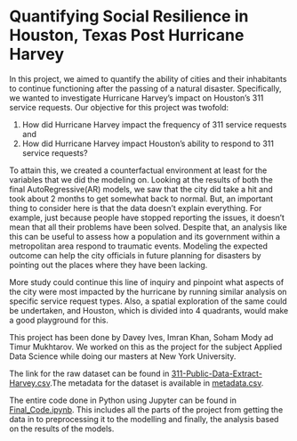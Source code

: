# Quantifying Social Resilience in Houston, Texas Post Hurricane Harvey

In this project, we aimed to quantify the ability of cities and their inhabitants to continue functioning after the passing of a natural disaster. Specifically, we wanted to investigate Hurricane Harvey’s impact on Houston’s 311 service requests. Our objective for this project was twofold: 
1. How did Hurricane Harvey impact the frequency of 311 service requests and 
2. How did Hurricane Harvey impact Houston’s ability to respond to 311 service requests?

To attain this, we created a counterfactual environment at least for the variables that we did the modeling on. Looking at the results of both the final AutoRegressive(AR) models, we saw that the city did take a hit and took about 2 months to get somewhat back to normal. But, an important thing to consider here is that the data doesn’t explain everything. For example, just because people have stopped reporting the issues, it doesn’t mean that all their problems have been solved. Despite that, an analysis like this can be useful to assess how a population and its government within a metropolitan area respond to traumatic events. Modeling the expected outcome can help the city officials in future planning for disasters by pointing out the places where they have been lacking.

More study could continue this line of inquiry and pinpoint what aspects of the city were most impacted by the hurricane by running similar analysis on specific service request types. Also, a spatial exploration of the same could be undertaken, and Houston, which is divided into 4 quadrants, would make a good playground for this.

This project has been done by Davey Ives, Imran Khan, Soham Mody ad Timur Mukhtarov. We worked on this as the project for the subject Applied Data Science while doing our masters at New York University.

The link for the raw dataset can be found in [311-Public-Data-Extract-Harvey.csv](https://github.com/SohamMody/Quantifying-Social-Resilience-in-Houston-Post-Harvey/blob/master/311-Public-Data-Extract-Harvey.csv).The metadata for the dataset is available in [metadata.csv](https://github.com/SohamMody/Quantifying-Social-Resilience-in-Houston-Post-Harvey/blob/master/metadata.csv).

The entire code done in Python using Jupyter can be found in [Final_Code.ipynb](https://github.com/SohamMody/Quantifying-Social-Resilience-in-Houston-Post-Harvey/blob/master/Final_Code.ipynb). This includes all the parts of the project from getting the data in to preprocessing it to the modelling and finally, the analysis based on the results of the models.
